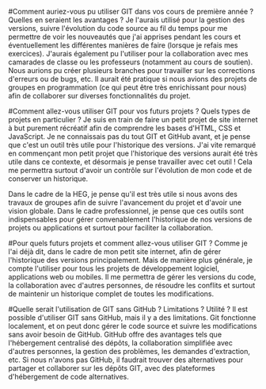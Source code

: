 #Comment auriez-vous pu utiliser GIT dans vos cours de première année ? Quelles en seraient les avantages ?
Je l'aurais utilisé pour la gestion des versions, suivre l'évolution du code source au fil du temps pour me permettre de voir les nouveautés que j'ai apprises pendant les cours et éventuellement les différentes manières de faire (lorsque je refais mes exercices). J'aurais également pu l'utiliser pour la collaboration avec mes camarades de classe ou les professeurs (notamment au cours de soutien). Nous aurions pu créer plusieurs branches pour travailler sur les corrections d'erreurs ou de bugs, etc. Il aurait été pratique si nous avions des projets de groupes en programmation (ce qui peut être très enrichissant pour nous) afin de collaborer sur diverses fonctionnalités du projet.

#Comment allez-vous utiliser GIT pour vos futurs projets ? Quels types de projets en particulier ?
Je suis en train de faire un petit projet de site internet à but purement récréatif afin de comprendre les bases d'HTML, CSS et JavaScript. Je ne connaissais pas du tout GIT et GitHub avant, et je pense que c'est un outil très utile pour l'historique des versions. J'ai vite remarqué en commençant mon petit projet que l'historique des versions aurait été très utile dans ce contexte, et désormais je pense travailler avec cet outil ! Cela me permettra surtout d'avoir un contrôle sur l'évolution de mon code et de conserver un historique.

Dans le cadre de la HEG, je pense qu'il est très utile si nous avons des travaux de groupes afin de suivre l'avancement du projet et d'avoir une vision globale. Dans le cadre professionnel, je pense que ces outils sont indispensables pour gérer convenablement l'historique de nos versions de projets ou applications et surtout pour faciliter la collaboration.

#Pour quels futurs projets et comment allez-vous utiliser GIT ?
Comme je l'ai déjà dit, dans le cadre de mon petit site internet, afin de gérer l'historique des versions principalement. Mais de manière plus générale, je compte l'utiliser pour tous les projets de développement logiciel, applications web ou mobiles. Il me permettra de gérer les versions du code, la collaboration avec d'autres personnes, de résoudre les conflits et surtout de maintenir un historique complet de toutes les modifications.

#Quelle serait l'utilisation de GIT sans GitHub ? Limitations ? Utilité ?
Il est possible d'utiliser GIT sans GitHub, mais il y a des limitations. Git fonctionne localement, et on peut donc gérer le code source et suivre les modifications sans avoir besoin de GitHub. GitHub offre des avantages tels que l'hébergement centralisé des dépôts, la collaboration simplifiée avec d'autres personnes, la gestion des problèmes, les demandes d'extraction, etc. Si nous n'avons pas GitHub, il faudrait trouver des alternatives pour partager et collaborer sur les dépôts GIT, avec des plateformes d'hébergement de code alternatives.
